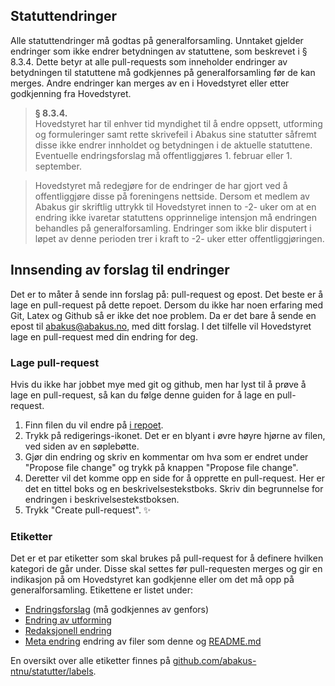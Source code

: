 ## Statuttendringer
Alle statuttendringer må godtas på generalforsamling. Unntaket gjelder
endringer som ikke endrer betydningen av statuttene, som beskrevet i § 8.3.4.
Dette betyr at alle pull-requests som inneholder endringer av betydningen til
statuttene må godkjennes på generalforsamling før de kan merges. Andre
endringer kan merges av en i Hovedstyret eller etter godkjenning fra
Hovedstyret.

>**§ 8.3.4.**   
Hovedstyret har til enhver tid myndighet til å endre oppsett, utforming og
formuleringer samt rette skrivefeil i Abakus sine statutter såfremt disse ikke
endrer innholdet og betydningen i de aktuelle statuttene. Eventuelle
endringsforslag må offentliggjøres 1. februar eller 1. september.

> Hovedstyret må redegjøre for de endringer de har gjort ved å offentliggjøre 
disse på foreningens nettside. Dersom et medlem av Abakus gir skriftlig uttrykk
til Hovedstyret innen to -2- uker om at en endring ikke ivaretar statuttens
opprinnelige intensjon må endringen behandles på generalforsamling. Endringer
som ikke blir disputert i løpet av denne perioden trer i kraft to -2- uker
etter offentliggjøringen.

## Innsending av forslag til endringer

Det er to måter å sende inn forslag på: pull-request og epost. Det beste er å
lage en pull-request på dette repoet. Dersom du ikke har noen erfaring med Git,
Latex og Github så er ikke det noe problem. Da er det bare å sende en epost til
abakus@abakus.no, med ditt forslag. I det tilfelle vil Hovedstyret lage en
pull-request med din endring for deg. 

### Lage pull-request
Hvis du ikke har jobbet mye med git og github, men har lyst til å prøve å lage
en pull-request, så kan du følge denne guiden for å lage en pull-request.

1. Finn filen du vil endre på [i repoet](https://github.com/abakus-ntnu/statutter).
2. Trykk på redigerings-ikonet. Det er en blyant i øvre høyre hjørne av filen,
   ved siden av en søplebøtte.
3. Gjør din endring og skriv en kommentar om hva som er endret under "Propose 
   file change" og trykk på knappen "Propose file change".
4. Deretter vil det komme opp en side for å opprette en pull-request. Her er det
   en tittel boks og en beskrivelsestekstboks. Skriv din begrunnelse for endringen i
   beskrivelsestekstboksen.
5. Trykk "Create pull-request". :sparkles:


### Etiketter
Det er et par etiketter som skal brukes på pull-request for å definere hvilken
kategori de går under. Disse skal settes før pull-requesten merges og gir en
indikasjon på om Hovedstyret kan godkjenne eller om det må opp på
generalforsamling. Etikettene er listet under:

 - [Endringsforslag](https://github.com/abakus-ntnu/statutter/labels/Endringsforslag) (må godkjennes av genfors)
 - [Endring av utforming](https://github.com/abakus-ntnu/statutter/labels/Endring%20av%20utforming)
 - [Redaksjonell endring](https://github.com/abakus-ntnu/statutter/labels/Redaksjonell%20endring)
 - [Meta endring](https://github.com/abakus-ntnu/statutter/labels/Meta%20endring) endring av filer som denne og
   [README.md](README.md)

En oversikt over alle etiketter finnes på
[github.com/abakus-ntnu/statutter/labels](https://github.com/abakus-ntnu/statutter/labels).
